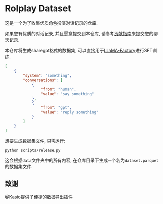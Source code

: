 # Rolplay Dataset

这是一个为了收集优质角色扮演对话记录的仓库.

如果您有优质的对话记录, 并且愿意提交到本仓库, 请参考[贡献指南](./CONTRIBUTING.md)来提交您的聊天记录.

本仓库将生成sharegpt格式的数据集, 可以直接用于[LLaMA-Factory](https://github.com/hiyouga/LLaMA-Factory)进行SFT训练.

```json
[
    {
        "system": "something",
        "conversations": [
            {
                "from": "human",
                "value": "say something"
            },
            {
                "from": "gpt",
                "value": "reply something"
            }
        ]
    }
]
```

想要生成数据集文件, 只需运行:

```shell
python scripts/release.py
```

这会根据`data`文件夹中的所有内容, 在仓库目录下生成一个名为`dataset.parquet`的数据集文件.

## 致谢

[@Kasio](https://github.com/Kas1o)提供了便捷的数据导出插件
